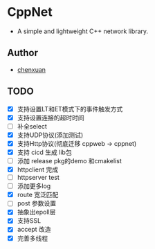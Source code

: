 # CppNet
- A simple and lightweight C++ network library.
## Author
- [chenxuan](https://github.com/chenxuan520)
## TODO
- [x] 支持设置LT和ET模式下的事件触发方式
- [x] 支持设置连接的超时时间
- [ ] 补全select
- [x] 支持UDP协议(添加测试)
- [x] 支持Http协议(彻底迁移 cppweb -> cppnet)
- [x] 支持 cicd 生成 lib包
- [ ] 添加 release pkg的demo 和cmakelist
- [x] httpclient 完成
- [ ] httpserver test
- [ ] 添加更多log
- [x] route 宽泛匹配
- [ ] post 参数设置
- [x] 抽象出epoll层
- [x] 支持SSL
- [x] accept 改造
- [x] 完善多线程
